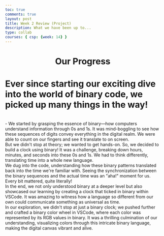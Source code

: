 ```yaml
---
toc: true
comments: true
layout: post
title: Week 2 Review (Project)
description: What we have been up to...
type: collab
courses: { csp: {week: 14} }
---
```


<h1 style="text-align: center;"><strong>Our Progress</strong></h1>

# Ever since starting our exciting dive into the world of binary code, we picked up many things in the way! 
<br>
- We started by grasping the essence of binary—how computers understand information through 0s and 1s. It was mind-boggling to see how these sequences of digits convey everything in the digital realm. We were able to count on our fingers and see it translate to on screen.
<br>
But we didn't stop at theory; we wanted to get hands-on. So, we decided to build a clock using binary! It was a challenge, breaking down hours, minutes, and seconds into these 0s and 1s. We had to think differently, translating time into a whole new language.
<br>
We dug into the code, understanding how these binary patterns translated back into the time we're familiar with. Seeing the synchronization between the binary sequences and the actual time was an "aha!" moment for us. Every bit mattered, quite literally!
<br>
In the end, we not only understood binary at a deeper level but also showcased our learning by creating a clock that ticked in binary within VSCode. It was amazing to witness how a language so different from our own could communicate something as universal as time.
<br>
In our exploration, we didn't stop at just a binary clock; we pushed further and crafted a binary color wheel in VSCode, where each color was represented by its RGB values in binary. It was a thrilling culmination of our understanding, visualizing colors through this intricate binary language, making the digital canvas vibrant and alive.




